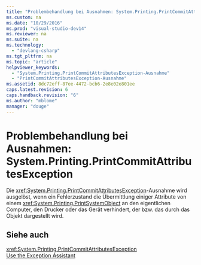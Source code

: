 ```yaml
---
title: "Problembehandlung bei Ausnahmen: System.Printing.PrintCommitAttributesException"
ms.custom: na
ms.date: "10/29/2016"
ms.prod: "visual-studio-dev14"
ms.reviewer: na
ms.suite: na
ms.technology: 
  - "devlang-csharp"
ms.tgt_pltfrm: na
ms.topic: "article"
helpviewer_keywords: 
  - "System.Printing.PrintCommitAttributesException-Ausnahme"
  - "PrintCommitAttributesException-Ausnahme"
ms.assetid: 8dc72eff-87ee-4472-bcb6-2e8e02e801ee
caps.latest.revision: 6
caps.handback.revision: "6"
ms.author: "mblome"
manager: "douge"
---
```

# Problembehandlung bei Ausnahmen: System.Printing.PrintCommitAttributesException
Die <xref:System.Printing.PrintCommitAttributesException>\-Ausnahme wird ausgelöst, wenn ein Fehlerzustand die Übermittlung einiger Attribute von einem <xref:System.Printing.PrintSystemObject> an den eigentlichen Computer, den Drucker oder das Gerät verhindert, der bzw. das durch das Objekt dargestellt wird.  
  
## Siehe auch  
 <xref:System.Printing.PrintCommitAttributesException>   
 [Use the Exception Assistant](../Topic/How%20to:%20Use%20the%20Exception%20Assistant.md)
